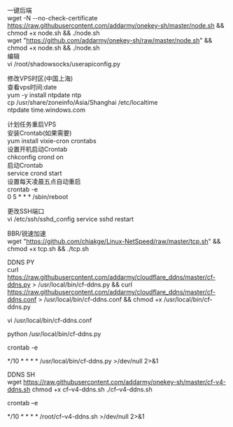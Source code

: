 
一键后端<br>
wget -N --no-check-certificate https://raw.githubusercontent.com/addarmy/onekey-sh/master/node.sh && chmod +x node.sh && ./node.sh<br>
wget "https://github.com/addarmy/onekey-sh/raw/master/node.sh" && chmod +x node.sh && ./node.sh<br>
编辑<br>
vi /root/shadowsocks/userapiconfig.py<br>

修改VPS时区(中国上海)<br>
查看vps时间:date<br>
yum -y install ntpdate ntp<br>
cp /usr/share/zoneinfo/Asia/Shanghai /etc/localtime<br>
ntpdate time.windows.com<br>

计划任务重启VPS<br>
安装Crontab(如果需要)<br>
yum install vixie-cron crontabs<br>
设置开机启动Crontab<br>
chkconfig crond on<br>
启动Crontab<br>
service crond start<br>
设置每天凌晨五点自动重启<br>
crontab -e<br>
0 5 * * * /sbin/reboot<br>

更改SSH端口<br>
vi /etc/ssh/sshd_config
service sshd restart

BBR/锐速加速<br>
wget "https://github.com/chiakge/Linux-NetSpeed/raw/master/tcp.sh" && chmod +x tcp.sh && ./tcp.sh<br>

DDNS PY<br>
curl https://raw.githubusercontent.com/addarmy/cloudflare_ddns/master/cf-ddns.py > /usr/local/bin/cf-ddns.py && curl https://raw.githubusercontent.com/addarmy/cloudflare_ddns/master/cf-ddns.conf > /usr/local/bin/cf-ddns.conf && chmod +x /usr/local/bin/cf-ddns.py

vi /usr/local/bin/cf-ddns.conf

python /usr/local/bin/cf-ddns.py

crontab -e

*/10 * * * * /usr/local/bin/cf-ddns.py >/dev/null 2>&1<br>

DDNS SH<br>
wget https://raw.githubusercontent.com/addarmy/onekey-sh/master/cf-v4-ddns.sh
chmod +x cf–v4-ddns.sh
./cf–v4-ddns.sh

crontab –e

*/10 * * * * /root/cf–v4-ddns.sh >/dev/null 2>&1
